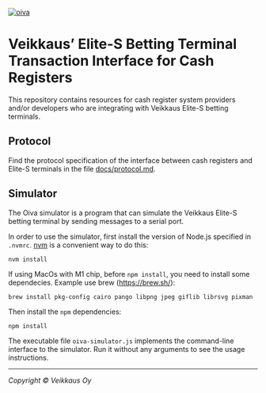 [![oiva](https://github.com/VeikkausOy/oiva/actions/workflows/main.yml/badge.svg)](https://github.com/VeikkausOy/oiva/actions/workflows/main.yml)

# Veikkaus’ Elite-S Betting Terminal Transaction Interface for Cash Registers

This repository contains resources for cash register system providers and/or developers who are integrating
with Veikkaus Elite-S betting terminals.

## Protocol

Find the protocol specification of the interface between cash registers and Elite-S terminals
in the file [docs/protocol.md].

[docs/protocol.md]: docs/protocol.md

## Simulator

The Oiva simulator is a program that can simulate the Veikkaus Elite-S betting terminal by sending messages
to a serial port.

In order to use the simulator, first install the version of Node.js specified in `.nvmrc`.
[nvm] is a convenient way to do this:

    nvm install

If using MacOs with M1 chip, before `npm install`, you need to install some dependecies. Example use brew (https://brew.sh/):

    brew install pkg-config cairo pango libpng jpeg giflib librsvg pixman

Then install the `npm` dependencies:

    npm install

[nvm]: https://github.com/nvm-sh/nvm

The executable file `oiva-simulator.js` implements the command-line interface to the simulator. Run it without any
arguments to see the usage instructions.

---

_Copyright © Veikkaus Oy_
